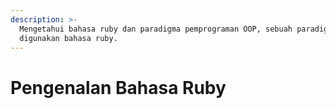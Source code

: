 ```yaml
---
description: >-
  Mengetahui bahasa ruby dan paradigma pemprograman OOP, sebuah paradigma yang
  digunakan bahasa ruby.
---
```


# Pengenalan Bahasa Ruby





